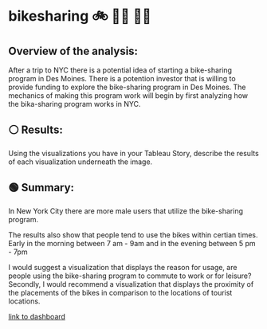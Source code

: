 # bikesharing 🚲 🚴‍♀️ 🚴‍♂️

## Overview of the analysis: 

After a trip to NYC there is a potential idea of starting a bike-sharing program in Des Moines. There is a potention investor that is willing to provide funding to explore the bike-sharing program in Des Moines. The mechanics of making this program work will begin by first analyzing how the bika-sharing program works in NYC. 

## ⚪ Results: 

Using the visualizations you have in your Tableau Story, describe the results of each visualization underneath the image.


##  🟢 Summary: 

In New York City there are more male users that utilize the bike-sharing program. 

The results also show that people tend to use the bikes within certian times. Early in the morning between 7 am - 9am and in the evening between 5 pm - 7pm

I would suggest a visualization that displays the reason for usage, are people using the bike-sharing program to commute to work or for leisure? 
Secondly, I would recommend a visualization that displays the proximity of the placements of the bikes in comparison to the locations of tourist locations.



[link to dashboard](https://public.tableau.com/app/profile/alicia6441/viz/NYCcitibikechallangestory/NYCCitibikeStory?publish=yes)
